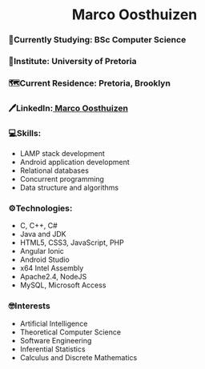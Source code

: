 <h1 align="center"> Marco Oosthuizen </h1>
<h3>📖Currently Studying: BSc Computer Science</h3>
<h3>🏫Institute: University of Pretoria</h3>
<h3>🗺️Current Residence: Pretoria, Brooklyn</h3>
<h3>🖊️LinkedIn:️<a href="https://www.linkedin.com/in/marco-oosthuizen-369b9320b/"> Marco Oosthuizen</a></h3>
<h3>💻Skills:</h3>
  <ul>
    <li>LAMP stack development</li>
    <li>Android application development</li>
    <li>Relational databases</li>
    <li>Concurrent programming</li>
    <li>Data structure and algorithms</li>
  </ul>
<h3>⚙️Technologies:</h3>
  <ul>
    <li>C, C++, C#</li>
    <li>Java and JDK</li>
    <li>HTML5, CSS3, JavaScript, PHP</li>
    <li>Angular Ionic</li>
    <li>Android Studio</li>
    <li>x64 Intel Assembly</li>
    <li>Apache2.4, NodeJS</li>
    <li>MySQL, Microsoft Access</li>
  </ul>
<h3>🤓Interests</h3>
  <ul>
    <li>Artificial Intelligence</li>
    <li>Theoretical Computer Science</li>
    <li>Software Engineering</li>
    <li>Inferential Statistics</li>
    <li>Calculus and Discrete Mathematics</li>
  </ul>
